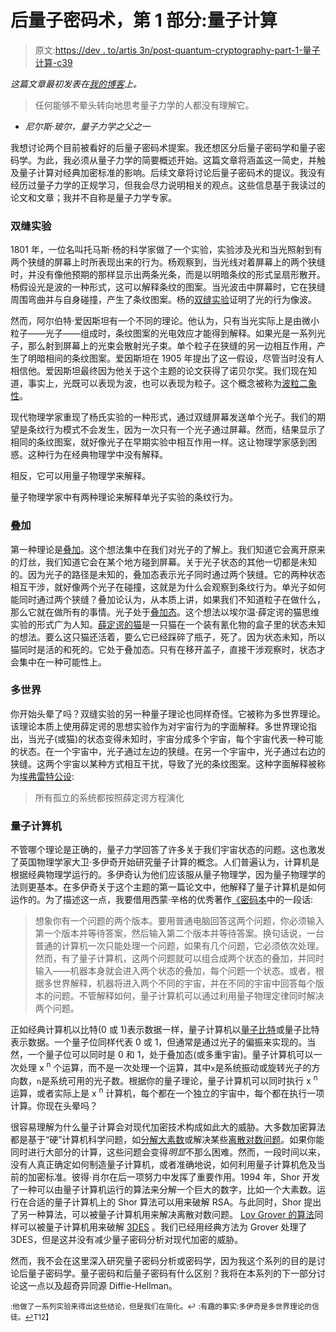 # 后量子密码术，第 1 部分:量子计算

> 原文:[https://dev . to/artis 3n/post-quantum-cryptography-part-1-量子计算-c39](https://dev.to/artis3n/post-quantum-cryptography-part-1-quantum-computing-c39)

*这篇文章最初发表在[我的博客](https://blog.artis3nal.com/posts/quantum-mechanics)上。*

> 任何能够不晕头转向地思考量子力学的人都没有理解它。

- *尼尔斯·玻尔，量子力学之父之一*

我想讨论两个目前被看好的后量子密码术提案。我还想区分后量子密码学和量子密码学。为此，我必须从量子力学的简要概述开始。这篇文章将涵盖这一简史，并触及量子计算对经典加密标准的影响。后续文章将讨论后量子密码术的提议。我没有经历过量子力学的正规学习，但我会尽力说明相关的观点。这些信息基于我读过的论文和文章；我并不自称是量子力学专家。

### 双缝实验

1801 年，一位名叫托马斯·杨的科学家做了一个实验，实验涉及光和当光照射到有两个狭缝的屏幕上时所表现出来的行为。杨观察到，当光线对着屏幕上的两个狭缝时，并没有像他预期的那样显示出两条光条，而是以明暗条纹的形式呈扇形散开。杨假设光是波的一种形式，这可以解释条纹的图案。当光波击中屏幕时，它在狭缝周围弯曲并与自身碰撞，产生了条纹图案。杨的[双缝实验](https://en.wikipedia.org/wiki/Double-slit_experiment)证明了光的行为像波。

然而，阿尔伯特·爱因斯坦有一个不同的理论。他认为，只有当光实际上是由微小粒子——光子——组成时，条纹图案的光电效应才能得到解释。如果光是一系列光子，那么射到屏幕上的光束会散射光子束。单个粒子在狭缝的另一边相互作用，产生了明暗相间的条纹图案。爱因斯坦在 1905 年提出了这一假设，尽管当时没有人相信他。爱因斯坦最终因为他关于这个主题的论文获得了诺贝尔奖。我们现在知道，事实上，光既可以表现为波，也可以表现为粒子。这个概念被称为[波粒二象性](https://en.wikipedia.org/wiki/Wave-particle_duality)。

现代物理学家重现了杨氏实验的一种形式，通过双缝屏幕发送单个光子。我们的期望是条纹行为模式不会发生，因为一次只有一个光子通过屏幕。然而，结果显示了相同的条纹图案，就好像光子在早期实验中相互作用一样。这让物理学家感到困惑。这种行为在经典物理学中没有解释。

相反，它可以用量子物理学来解释。

量子物理学家中有两种理论来解释单光子实验的条纹行为。

### 叠加

第一种理论是[叠加](https://en.wikipedia.org/wiki/Superposition_principle)。这个想法集中在我们对光子的了解上。我们知道它会离开原来的灯丝，我们知道它会在某个地方碰到屏幕。关于光子状态的其他一切都是未知的。因为光子的路径是未知的，叠加态表示光子同时通过两个狭缝。它的两种状态相互干涉，就好像两个光子在碰撞，这就是为什么会观察到条纹行为。单光子如何能同时通过两个狭缝？叠加论认为，从本质上讲，如果我们不知道粒子在做什么，那么它就在做所有的事情。光子处于[叠加态](http://physics.gmu.edu/~dmaria/590%20Web%20Page/public_html/qm_topics/superposition/superposition.html)。这个想法以埃尔温·薛定谔的猫思维实验的形式广为人知。[薛定谔的猫](https://en.wikipedia.org/wiki/Schr%C3%B6dinger%27s_cat)是一只猫在一个装有氰化物的盒子里的状态未知的想法。要么这只猫还活着，要么它已经踩碎了瓶子，死了。因为状态未知，所以猫同时是活的和死的。它处于叠加态。只有在移开盖子，直接干涉观察时，状态才会集中在一种可能性上。

### 多世界

你开始头晕了吗？双缝实验的另一种量子理论也同样奇怪。它被称为多世界理论。该理论本质上使用薛定谔的思想实验作为对宇宙行为的字面解释。多世界理论指出，当光子(或猫)的状态变得未知时，宇宙分成多个宇宙，每个宇宙代表一种可能的状态。在一个宇宙中，光子通过左边的狭缝。在另一个宇宙中，光子通过右边的狭缝。这两个宇宙以某种方式相互干扰，导致了光的条纹图案。这种字面解释被称为[埃弗雷特公设](https://arxiv.org/pdf/quant-ph/9709032v1.pdf):

> 所有孤立的系统都按照薛定谔方程演化

### 量子计算机

不管哪个理论是正确的，量子力学回答了许多关于我们宇宙状态的问题。这也激发了英国物理学家大卫·多伊奇开始研究量子计算的概念。人们普遍认为，计算机是根据经典物理学运行的。多伊奇认为他们应该服从量子物理学，因为量子物理学的法则更基本。在多伊奇关于这个主题的第一篇论文中，他解释了量子计算机是如何运作的。为了描述这一点，我要借用西蒙·辛格的优秀著作[《密码本](https://simonsingh.net/books/the-code-book/)中的一段话:

> 想象你有一个问题的两个版本。要用普通电脑回答这两个问题，你必须输入第一个版本并等待答案，然后输入第二个版本并等待答案。换句话说，一台普通的计算机一次只能处理一个问题，如果有几个问题，它必须依次处理。然而，有了量子计算机，这两个问题就可以组合成两个状态的叠加，并同时输入——机器本身就会进入两个状态的叠加，每个问题一个状态。或者，根据多世界解释，机器将进入两个不同的宇宙，并在不同的宇宙中回答每个版本的问题。不管解释如何，量子计算机可以通过利用量子物理定律同时解决两个问题。

正如经典计算机以比特(0 或 1)表示数据一样，量子计算机以[量子比特](https://en.wikipedia.org/wiki/Qubit)或量子比特表示数据。一个量子位同样代表 0 或 1，但通常是通过光子的偏振来实现的。当然，一个量子位可以同时是 0 和 1，处于叠加态(或多重宇宙)。量子计算机可以一次处理 x <sup>n</sup> 个运算，而不是一次处理一个运算，其中`x`是系统振动或旋转光子的方向数，`n`是系统可用的光子数。根据你的量子理论，量子计算机可以同时执行 x <sup>n</sup> 运算，或者实际上是 x <sup>n</sup> 计算机，每个都在一个独立的宇宙中，每个都在执行一项计算。你现在头晕吗？

很容易理解为什么量子计算会对现代加密技术构成如此大的威胁。大多数加密算法都是基于“硬”计算机科学问题，如[分解大素数](https://en.wikipedia.org/wiki/Integer_factorization)或解决某些[离散对数问题](https://en.wikipedia.org/wiki/Discrete_logarithm)。如果你能同时进行大部分的计算，这些问题会变得*明显*不那么困难。然而，一段时间以来，没有人真正确定如何制造量子计算机，或者准确地说，如何利用量子计算机危及当前的加密标准。彼得·肖尔在后一项努力中发挥了重要作用。1994 年，Shor 开发了一种可以由量子计算机运行的算法来分解一个巨大的数字，比如一个大素数。运行在合适的量子计算机上的 Shor 算法可以用来破解 RSA。与此同时，Shor 提出了另一种算法，可以被量子计算机用来解决离散对数问题。 [Lov Grover 的算法](http://cryptome.org/qc-grover.htm)同样可以被量子计算机用来破解 [3DES](https://en.wikipedia.org/wiki/Triple_DES) 。我们已经用经典方法为 Grover 处理了 3DES，但是这并没有减少量子密码分析对现代加密的威胁。

然而，我不会在这里深入研究量子密码分析或密码学，因为我这个系列的目的是讨论后量子密码学。量子密码和后量子密码有什么区别？我将在本系列的下一部分讨论这一点以及超奇异同源 Diffie-Hellman。

 <small>:他做了一系列实验来得出这些结论，但是我们在简化。↩</small>
 <small>:有趣的事实:多伊奇是多世界理论的信徒。[↩](#f2)T12】</small>